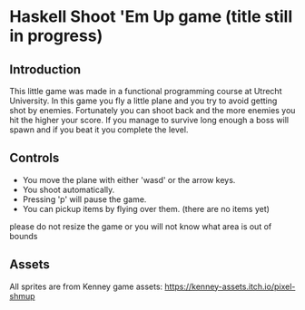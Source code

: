 # Haskell Shoot 'Em Up game (title still in progress)

## Introduction
This little game was made in a functional programming course at Utrecht University.
In this game you fly a little plane and you try to avoid getting shot by enemies.
Fortunately you can shoot back and the more enemies you hit the higher your score.
If you manage to survive long enough a boss will spawn and if you beat it you complete the level.

## Controls
- You move the plane with either 'wasd' or the arrow keys.
- You shoot automatically.
- Pressing 'p' will pause the game.
- You can pickup items by flying over them. (there are no items yet)

please do not resize the game or you will not know what area is out of bounds

## Assets
All sprites are from Kenney game assets:
https://kenney-assets.itch.io/pixel-shmup